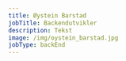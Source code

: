 ```yaml
---
title: Øystein Barstad
jobTitle: Backendutvikler
description: Tekst
image: /img/oystein_barstad.jpg
jobType: backEnd
---
```


